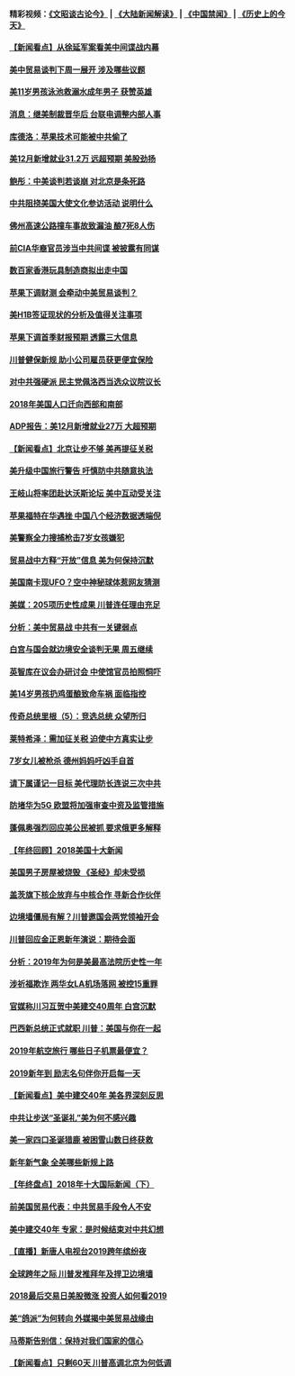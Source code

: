 #### 精彩视频：[《文昭谈古论今》](https://github.com/gfw-breaker/wenzhao/blob/master/README.md?t=01042130) | [《大陆新闻解读》](https://github.com/gfw-breaker/ntdtv-comedy/blob/master/README.md?t=01042130) | [《中国禁闻》](https://github.com/gfw-breaker/ntdtv-news/blob/master/README.md?t=01042130) | [《历史上的今天》](https://github.com/gfw-breaker/today-in-history/blob/master/README.md?t=01042130) 

#### [【新闻看点】从徐延军案看美中间谍战内幕](../pages/nsc412/n10953966.md?t=01042130) 

#### [美中贸易谈判下周一展开 涉及哪些议题](../pages/nsc412/n10954176.md?t=01042130) 

#### [美11岁男孩泳池救溺水成年男子 获赞英雄](../pages/nsc412/n10954158.md?t=01042130) 

#### [消息：继美制裁晋华后 台联电调整内部人事](../pages/nsc412/n10953969.md?t=01042130) 

#### [库德洛：苹果技术可能被中共偷了](../pages/nsc412/n10953981.md?t=01042130) 

#### [美12月新增就业31.2万 远超预期 美股劲扬](../pages/nsc412/n10953907.md?t=01042130) 

#### [鲍彤：中美谈判若谈崩 对北京是条死路](../pages/nsc412/n10953737.md?t=01042130) 

#### [中共阻挠美国大使文化参访活动 说明什么](../pages/nsc412/n10951984.md?t=01042130) 

#### [佛州高速公路撞车事故致漏油 酿7死8人伤](../pages/nsc412/n10953081.md?t=01042130) 

#### [前CIA华裔官员涉当中共间谍 被披露有同谋](../pages/nsc412/n10951790.md?t=01042130) 

#### [数百家香港玩具制造商拟出走中国](../pages/nsc412/n10952124.md?t=01042130) 

#### [苹果下调财测 会牵动中美贸易谈判？](../pages/nsc412/n10952252.md?t=01042130) 

#### [美H1B签证现状的分析及值得关注事项](../pages/nsc412/n10951979.md?t=01042130) 

#### [苹果下调首季财报预期 透露三大信息](../pages/nsc412/n10951956.md?t=01042130) 

#### [川普健保新规 助小公司雇员获更便宜保险](../pages/nsc412/n10951794.md?t=01042130) 

#### [对中共强硬派 民主党佩洛西当选众议院议长](../pages/nsc412/n10951972.md?t=01042130) 

#### [2018年美国人口迁向西部和南部](../pages/nsc412/n10952010.md?t=01042130) 

#### [ADP报告：美12月新增就业27万 大超预期](../pages/nsc412/n10951861.md?t=01042130) 

#### [【新闻看点】北京让步不够 美再提征关税](../pages/nsc412/n10951578.md?t=01042130) 

#### [美升级中国旅行警告 吁慎防中共随意执法](../pages/nsc412/n10951639.md?t=01042130) 

#### [王岐山将率团赴达沃斯论坛 美中互动受关注](../pages/nsc412/n10951468.md?t=01042130) 

#### [苹果福特在华遇挫 中国八个经济数据透端倪](../pages/nsc412/n10951457.md?t=01042130) 

#### [美警察全力搜捕枪击7岁女孩嫌犯](../pages/nsc412/n10951049.md?t=01042130) 

#### [贸易战中方释“开放”信息 美为何保持沉默](../pages/nsc412/n10949769.md?t=01042130) 

#### [美国南卡现UFO？空中神秘球体惹网友猜测](../pages/nsc412/n10950078.md?t=01042130) 

#### [美媒：205项历史性成果 川普连任理由充足](../pages/nsc412/n10950036.md?t=01042130) 

#### [分析：美中贸易战 中共有一关键弱点](../pages/nsc412/n10949574.md?t=01042130) 

#### [白宫与国会就边境安全谈判无果 周五继续](../pages/nsc412/n10949727.md?t=01042130) 

#### [英智库在议会办研讨会 中使馆官员拍照恫吓](../pages/nsc412/n10949621.md?t=01042130) 

#### [美14岁男孩扔鸡蛋酿致命车祸 面临指控](../pages/nsc412/n10949652.md?t=01042130) 

#### [传奇总统里根（5）：竞选总统 众望所归](../pages/nsc412/n10947759.md?t=01042130) 

#### [莱特希泽：需加征关税 迫使中方真实让步](../pages/nsc412/n10949586.md?t=01042130) 

#### [7岁女儿被枪杀 德州妈妈吁凶手自首](../pages/nsc412/n10949564.md?t=01042130) 

#### [请下属谨记一目标 美代理防长连说三次中共](../pages/nsc412/n10949505.md?t=01042130) 

#### [防堵华为5G 欧盟将加强审查中资及监管措施](../pages/nsc412/n10949397.md?t=01042130) 

#### [蓬佩奥强烈回应美公民被抓 要求俄更多解释](../pages/nsc412/n10949408.md?t=01042130) 

#### [【年终回顾】2018美国十大新闻](../pages/nsc412/n10925198.md?t=01042130) 

#### [美国男子房屋被烧毁 《圣经》却未受损](../pages/nsc412/n10947564.md?t=01042130) 

#### [盖茨旗下核企放弃与中核合作 寻新合作伙伴](../pages/nsc412/n10947386.md?t=01042130) 

#### [边境墙僵局有解？川普邀国会两党领袖开会](../pages/nsc412/n10947197.md?t=01042130) 

#### [川普回应金正恩新年演说：期待会面](../pages/nsc412/n10947826.md?t=01042130) 

#### [分析：2019年为何是美最高法院历史性一年](../pages/nsc412/n10946956.md?t=01042130) 

#### [涉祈福欺诈 两华女LA机场落网 被控15重罪](../pages/nsc412/n10947313.md?t=01042130) 

#### [官媒称川习互贺中美建交40周年 白宫沉默](../pages/nsc412/n10946780.md?t=01042130) 

#### [巴西新总统正式就职 川普：美国与你在一起](../pages/nsc412/n10947092.md?t=01042130) 

#### [2019年航空旅行 哪些日子机票最便宜？](../pages/nsc412/n10946996.md?t=01042130) 

#### [2019新年到 励志名句伴你开启每一天](../pages/nsc412/n10946988.md?t=01042130) 

#### [【新闻看点】美中建交40年 美各界深刻反思](../pages/nsc412/n10946586.md?t=01042130) 

#### [中共让步送“圣诞礼”美为何不感兴趣](../pages/nsc412/n10946815.md?t=01042130) 

#### [美一家四口圣诞猎鹿 被困雪山数日终获救](../pages/nsc412/n10946629.md?t=01042130) 

#### [新年新气象 全美哪些新规上路](../pages/nsc412/n10946572.md?t=01042130) 

#### [【年终盘点】2018年十大国际新闻（下）](../pages/nsc412/n10925458.md?t=01042130) 

#### [前美国贸易代表：中共贸易手段令人不安](../pages/nsc412/n10945914.md?t=01042130) 

#### [美中建交40年 专家：是时候结束对中共幻想](../pages/nsc412/n10945197.md?t=01042130) 

#### [【直播】新唐人电视台2019跨年缤纷夜](../pages/nsc412/n10921399.md?t=01042130) 

#### [全球跨年之际 川普发推拜年及捍卫边境墙](../pages/nsc412/n10944547.md?t=01042130) 

#### [2018最后交易日美股微涨 投资人如何看2019](../pages/nsc412/n10944797.md?t=01042130) 

#### [美“鸽派”为何转向 外媒揭中美贸易战缘由](../pages/nsc412/n10944317.md?t=01042130) 

#### [马蒂斯告别信：保持对我们国家的信心](../pages/nsc412/n10944833.md?t=01042130) 

#### [【新闻看点】只剩60天 川普高调北京为何低调](../pages/nsc412/n10944583.md?t=01042130) 

